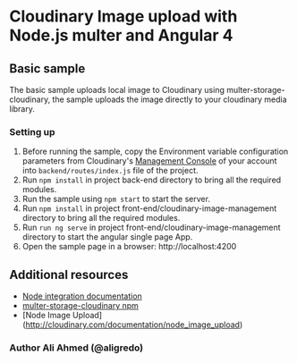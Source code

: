 # Cloudinary Image upload with Node.js multer and Angular 4 #

## Basic sample

The basic sample uploads local image to Cloudinary using multer-storage-cloudinary, the sample uploads the image directly to your cloudinary media library.

### Setting up

1. Before running the sample, copy the Environment variable configuration parameters from Cloudinary's [Management Console](https://cloudinary.com/console) of your account into `backend/routes/index.js` file of the project.
1. Run `npm install` in project back-end directory to bring all the required modules.
1. Run the sample using `npm start` to start the server.
1. Run `npm install` in project front-end/cloudinary-image-management directory to bring all the required modules.
1. Run `run ng serve` in project front-end/cloudinary-image-management directory to start the angular single page App.
1. Open the sample page in a browser: http://localhost:4200


## Additional resources ##

* [Node integration documentation](http://cloudinary.com/documentation/node_integration)
* [multer-storage-cloudinary npm](https://www.npmjs.com/package/multer-storage-cloudinary)
* [Node Image Upload] (http://cloudinary.com/documentation/node_image_upload)


### Author Ali Ahmed (@aligredo)
